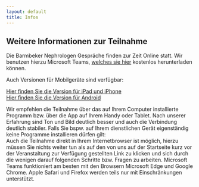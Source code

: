 ```yaml
---
layout: default
title: Infos
---
```

## Weitere Informationen zur Teilnahme

Die Barmbeker Nephrologen Gespräche finden zur Zeit Online statt. Wir benutzen hierzu Microsoft Teams, [welches sie hier](https://www.microsoft.com/de-de/microsoft-365/microsoft-teams/download-app) kostenlos herunterladen können.

Auch Versionen für Mobilgeräte sind verfügbar:  

[Hier finden Sie die Version für iPad und iPhone](https://apps.apple.com/de/app/microsoft-teams/id1113153706)  
[Hier finden Sie die Version für Android](https://play.google.com/store/apps/details?id=com.microsoft.teams&hl=de&gl=US)  

Wir empfehlen die Teilnahme über das auf Ihrem Computer installierte Programm bzw. über die App auf Ihrem Handy oder Tablet. Nach unserer Erfahrung sind Ton und Bild deutlich besser und auch die Verbindung deutlich stabiler. Falls Sie bspw. auf Ihrem dienstlichen Gerät eigenständig keine Programme installieren dürfen gilt:   
Auch die Teilnahme direkt in Ihrem Internetbrowser ist möglich, hierzu müssen Sie nichts weiter tun als auf den von uns auf der Startseite kurz vor der Veranstaltung zur Verfügung gestellten Link zu klicken und sich durch die wenigen darauf folgenden Schritte bzw. Fragen zu arbeiten. Microsoft Teams funktioniert am besten mit den Browsern Microsoft Edge und Google Chrome. Apple Safari und Firefox werden teils nur mit Einschränkungen unterstützt.
